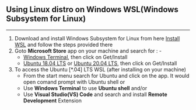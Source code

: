 ## Using Linux distro on Windows WSL(Windows Subsystem for Linux)
---
1) Download and install Windows Subsystem for Linux from here [Install WSL](https://docs.microsoft.com/en-us/windows/wsl/install-win10) and follow the steps provided there
2) Goto **Microsoft Store** app on your machine and search for : -
    - [Windows Terminal](https://www.microsoft.com/store/productId/9N0DX20HK701), then click on Get/Install
    - [Ubuntu 18.04 LTS](https://www.microsoft.com/store/productId/9N9TNGVNDL3Q) or [Ubuntu 20.04 LTS](https://www.microsoft.com/store/productId/9N6SVWS3RX71), then click on Get/Install
3) To access the Ubuntu [*.04] LTS WSL (after installing on your machine)
    - From the start menu search for Ubuntu and click on the app. It would open comand prompt with Ubuntu shell or
    - Use **Windows Terminal** to use **Ubuntu shell** and/or
    - Use **Visual Studio(VS) Code** and search and install **Remote Development** Extension

